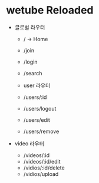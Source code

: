 # wetube Reloaded

- 글로벌 라우터

  - / → Home
  - /join
  - /login
  - /search

  - user 라우터
  - /users/:id
  - /users/logout
  - /users/edit
  - /users/remove

- video 라우터
  - /videos/:id
  - /videos/:id/edit
  - /vidios/:id/delete
  - /vidios/upload
